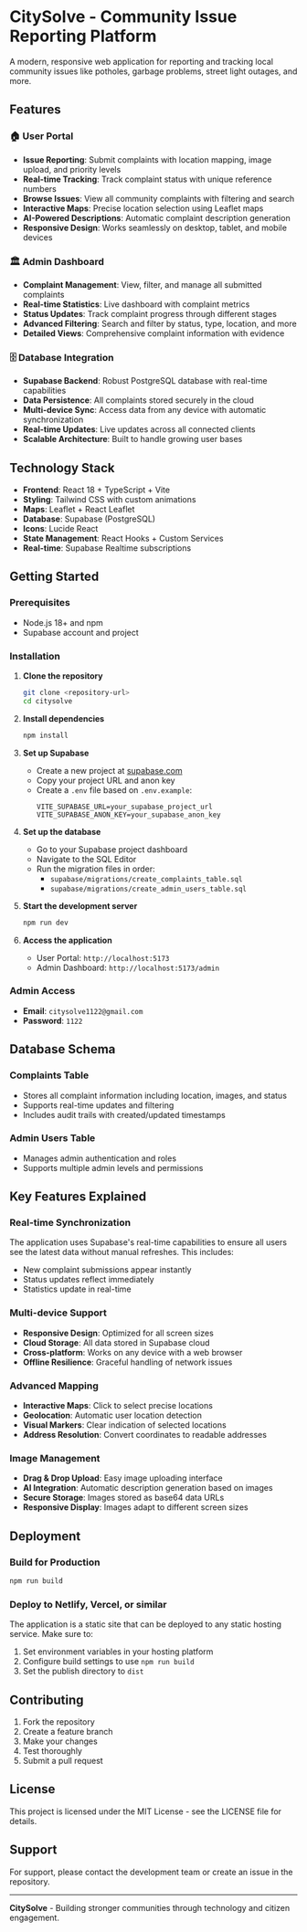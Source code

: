 # CitySolve - Community Issue Reporting Platform

A modern, responsive web application for reporting and tracking local community issues like potholes, garbage problems, street light outages, and more.

## Features

### 🏠 User Portal
- **Issue Reporting**: Submit complaints with location mapping, image upload, and priority levels
- **Real-time Tracking**: Track complaint status with unique reference numbers
- **Browse Issues**: View all community complaints with filtering and search
- **Interactive Maps**: Precise location selection using Leaflet maps
- **AI-Powered Descriptions**: Automatic complaint description generation
- **Responsive Design**: Works seamlessly on desktop, tablet, and mobile devices

### 🏛️ Admin Dashboard
- **Complaint Management**: View, filter, and manage all submitted complaints
- **Real-time Statistics**: Live dashboard with complaint metrics
- **Status Updates**: Track complaint progress through different stages
- **Advanced Filtering**: Search and filter by status, type, location, and more
- **Detailed Views**: Comprehensive complaint information with evidence

### 🗄️ Database Integration
- **Supabase Backend**: Robust PostgreSQL database with real-time capabilities
- **Data Persistence**: All complaints stored securely in the cloud
- **Multi-device Sync**: Access data from any device with automatic synchronization
- **Real-time Updates**: Live updates across all connected clients
- **Scalable Architecture**: Built to handle growing user bases

## Technology Stack

- **Frontend**: React 18 + TypeScript + Vite
- **Styling**: Tailwind CSS with custom animations
- **Maps**: Leaflet + React Leaflet
- **Database**: Supabase (PostgreSQL)
- **Icons**: Lucide React
- **State Management**: React Hooks + Custom Services
- **Real-time**: Supabase Realtime subscriptions

## Getting Started

### Prerequisites
- Node.js 18+ and npm
- Supabase account and project

### Installation

1. **Clone the repository**
   ```bash
   git clone <repository-url>
   cd citysolve
   ```

2. **Install dependencies**
   ```bash
   npm install
   ```

3. **Set up Supabase**
   - Create a new project at [supabase.com](https://supabase.com)
   - Copy your project URL and anon key
   - Create a `.env` file based on `.env.example`:
     ```env
     VITE_SUPABASE_URL=your_supabase_project_url
     VITE_SUPABASE_ANON_KEY=your_supabase_anon_key
     ```

4. **Set up the database**
   - Go to your Supabase project dashboard
   - Navigate to the SQL Editor
   - Run the migration files in order:
     - `supabase/migrations/create_complaints_table.sql`
     - `supabase/migrations/create_admin_users_table.sql`

5. **Start the development server**
   ```bash
   npm run dev
   ```

6. **Access the application**
   - User Portal: `http://localhost:5173`
   - Admin Dashboard: `http://localhost:5173/admin`

### Admin Access
- **Email**: `citysolve1122@gmail.com`
- **Password**: `1122`

## Database Schema

### Complaints Table
- Stores all complaint information including location, images, and status
- Supports real-time updates and filtering
- Includes audit trails with created/updated timestamps

### Admin Users Table
- Manages admin authentication and roles
- Supports multiple admin levels and permissions

## Key Features Explained

### Real-time Synchronization
The application uses Supabase's real-time capabilities to ensure all users see the latest data without manual refreshes. This includes:
- New complaint submissions appear instantly
- Status updates reflect immediately
- Statistics update in real-time

### Multi-device Support
- **Responsive Design**: Optimized for all screen sizes
- **Cloud Storage**: All data stored in Supabase cloud
- **Cross-platform**: Works on any device with a web browser
- **Offline Resilience**: Graceful handling of network issues

### Advanced Mapping
- **Interactive Maps**: Click to select precise locations
- **Geolocation**: Automatic user location detection
- **Visual Markers**: Clear indication of selected locations
- **Address Resolution**: Convert coordinates to readable addresses

### Image Management
- **Drag & Drop Upload**: Easy image uploading interface
- **AI Integration**: Automatic description generation based on images
- **Secure Storage**: Images stored as base64 data URLs
- **Responsive Display**: Images adapt to different screen sizes

## Deployment

### Build for Production
```bash
npm run build
```

### Deploy to Netlify, Vercel, or similar
The application is a static site that can be deployed to any static hosting service. Make sure to:
1. Set environment variables in your hosting platform
2. Configure build settings to use `npm run build`
3. Set the publish directory to `dist`

## Contributing

1. Fork the repository
2. Create a feature branch
3. Make your changes
4. Test thoroughly
5. Submit a pull request

## License

This project is licensed under the MIT License - see the LICENSE file for details.

## Support

For support, please contact the development team or create an issue in the repository.

---

**CitySolve** - Building stronger communities through technology and citizen engagement.